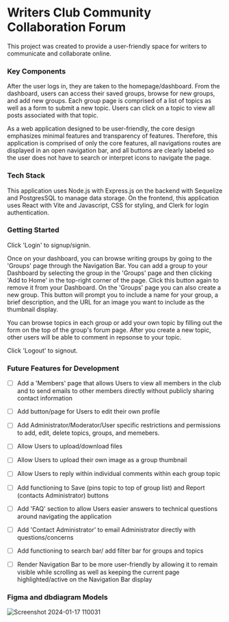 # Writers Club Community Collaboration Forum
This project was created to provide a user-friendly space for writers to communicate and collaborate online.


### Key Components
After the user logs in, they are taken to the homepage/dashboard. From the dashboard, users can access their saved groups, browse for new groups, and add new groups. Each group page is comprised of a list of topics as well as a form to submit a new topic. Users can click on a topic to view all posts associated with that topic.

As a web application designed to be user-friendly, the core design emphasizes minimal features and transparency of features. Therefore, this application is comprised of only the core features, all navigations routes are displayed in an open navigation bar, and all buttons are clearly labeled so the user does not have to search or interpret icons to navigate the page.


### Tech Stack
This application uses Node.js with Express.js on the backend with Sequelize and PostgresSQL to manage data storage. On the frontend, this application uses React with Vite and Javascript, CSS for styling, and Clerk for login authentication.


### Getting Started
Click 'Login' to signup/signin.

Once on your dashboard, you can browse writing groups by going to the 'Groups' page through the Navigation Bar. You can add a group to your Dashboard by selecting the group in the 'Groups' page and then clicking 'Add to Home' in the top-right corner of the page. Click this button again to remove it from your Dashboard. On the 'Groups' page you can also create a new group. This button will prompt you to include a name for your group, a brief description, and the URL for an image you want to include as the thumbnail display.

You can browse topics in each group or add your own topic by filling out the form on the top of the group's forum page. After you create a new topic, other users will be able to comment in repsonse to your topic.

Click 'Logout' to signout.


### Future Features for Development
- [ ] Add a 'Members' page that allows Users to view all members in the club and to send emails to other members directly without publicly sharing contact information
  
- [ ] Add button/page for Users to edit their own profile
  
- [ ] Add Administrator/Moderator/User specific restrictions and permissions to add, edit, delete topics, groups, and memebers.
  
- [ ] Allow Users to upload/download files
  
- [ ] Allow Users to upload their own image as a group thumbnail
  
- [ ] Allow Users to reply within individual comments within each group topic
  
- [ ] Add functioning to Save (pins topic to top of group list) and Report (contacts Administrator) buttons
  
- [ ] Add 'FAQ' section to allow Users easier answers to technical questions around navigating the application
  
- [ ] Add 'Contact Administrator' to email Administrator directly with questions/concerns
  
- [ ] Add functioning to search bar/ add filter bar for groups and topics
  
- [ ] Render Navigation Bar to be more user-friendly by allowing it to remain visible while scrolling as well as keeping the current page highlighted/active on the Navigation Bar display
  

### Figma and dbdiagram Models
![Screenshot 2024-01-17 110031](https://github.com/jleewest/swc-community/assets/132169274/35d95d65-cf1b-4b4e-b6c9-80a041201522)

